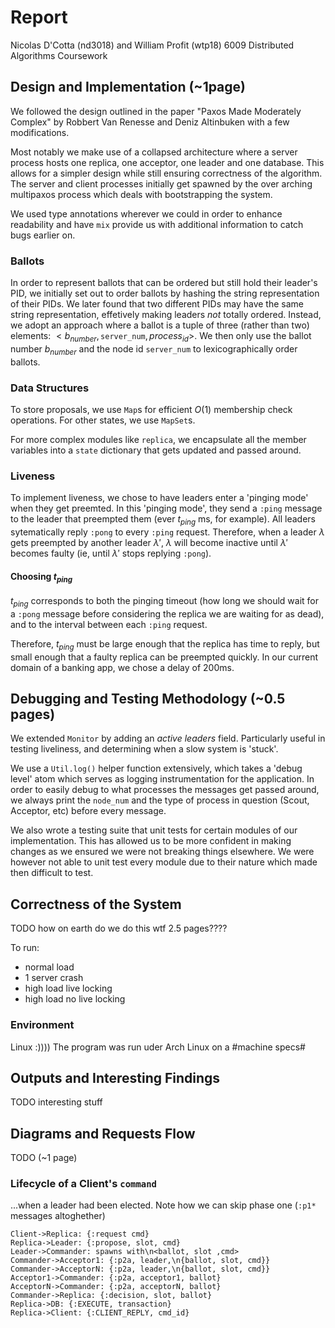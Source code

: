 # Report

Nicolas D'Cotta (nd3018) and William Profit (wtp18)
6009 Distributed Algorithms 
Coursework

## Design and Implementation (~1page)

We followed the design outlined in the paper "Paxos Made Moderately Complex"
by Robbert Van Renesse and Deniz Altinbuken with a few modifications.

Most notably we make use of a collapsed architecture where a server process
hosts one replica, one acceptor, one leader and one database. This allows for
a simpler design while still ensuring correctness of the algorithm. The
server and client processes initially get spawned by the over arching
multipaxos process which deals with bootstrapping the system.

We used type annotations wherever we could in order to enhance readability
and have `mix` provide us with additional information to catch bugs earlier
on.

### Ballots

In order to represent ballots that can be ordered but still hold their
leader's PID, we initially set out to order ballots by hashing the string
representation of their PIDs. We later found that two different PIDs may have
the same string representation, effetively making leaders _not_ totally
ordered. Instead, we adopt an approach where a ballot is a tuple of three
(rather than two) elements: $<b_{number}, \texttt{server\_num},
process_{id}>$. We then only use the ballot number $b_{number}$ and the node
id $\texttt{server\_num}$ to lexicographically order ballots.

### Data Structures

To store proposals, we use `Map`s for efficient $O(1)$ membership check
operations. For other states, we use `MapSet`s.

For more complex modules like `replica`, we encapsulate all the member
variables into a `state` dictionary that gets updated and passed around.

### Liveness

To implement liveness, we chose to have leaders enter a 'pinging mode' when
they get preemted. In this 'pinging mode', they send a `:ping` message to the
leader that preempted them (ever $t_{ping}$ ms, for example). All leaders
sytematically reply `:pong` to every `:ping` request. Therefore, when a
leader $\lambda$ gets preempted by another leader $\lambda'$, $\lambda$ will
become inactive until $\lambda'$ becomes faulty (ie, until $\lambda'$ stops
replying `:pong`).

#### Choosing $t_{ping}$

$t_{ping}$ corresponds to both the pinging timeout (how long we should wait
for a `:pong` message before considering the replica we are waiting for as
dead), and to the interval between each `:ping` request.

Therefore, $t_{ping}$ must be large enough that the replica has time to
reply, but small enough that a faulty replica can be preempted quickly. In
our current domain of a banking app, we chose a delay of 200ms.

## Debugging and Testing Methodology (~0.5 pages)

We extended `Monitor` by adding an _active leaders_ field. Particularly
useful in testing liveliness, and determining when a slow system is 'stuck'.

We use a `Util.log()` helper function extensively, which takes a 'debug
level' atom which serves as logging instrumentation for the application. In
order to easily debug to what processes the messages get passed around, we
always print the `node_num` and the type of process in question (Scout,
Acceptor, etc) before every message.

We also wrote a testing suite that unit tests for certain modules of our
implementation. This has allowed us to be more confident in making changes as
we ensured we were not breaking things elsewhere. We were however not able to
unit test every module due to their nature which made then difficult to test.

## Correctness of the System

TODO how on earth do we do this wtf 2.5 pages????

To run:
- normal load
- 1 server crash
- high load live locking
- high load no live locking

### Environment

Linux :))))
The program was run uder Arch Linux on a #machine specs#

## Outputs and Interesting Findings

TODO interesting stuff

## Diagrams and Requests Flow

TODO (~1 page)

### Lifecycle of a Client's `command`
...when a leader had been elected. Note how we can skip phase one (`:p1*` messages altoghether)
```sequence
Client->Replica: {:request cmd}
Replica->Leader: {:propose, slot, cmd}
Leader->Commander: spawns with\n<ballot, slot ,cmd>
Commander->Acceptor1: {:p2a, leader,\n{ballot, slot, cmd}}
Commander->AcceptorN: {:p2a, leader,\n{ballot, slot, cmd}}
Acceptor1->Commander: {:p2a, acceptor1, ballot}
AcceptorN->Commander: {:p2a, acceptorN, ballot}
Commander->Replica: {:decision, slot, ballot}
Replica->DB: {:EXECUTE, transaction}
Replica->Client: {:CLIENT_REPLY, cmd_id}
```